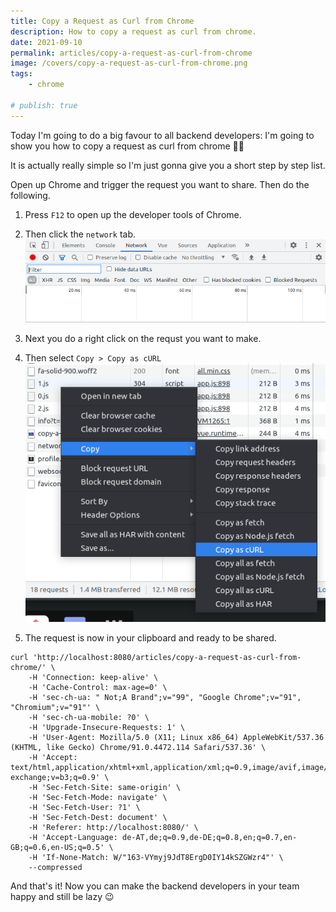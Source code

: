 ```yaml
---
title: Copy a Request as Curl from Chrome
description: How to copy a request as curl from chrome.
date: 2021-09-10
permalink: articles/copy-a-request-as-curl-from-chrome
image: /covers/copy-a-request-as-curl-from-chrome.png
tags: 
    - chrome

# publish: true
---
```


Today I'm going to do a big favour to all backend developers: I'm going to show you how to copy a request as curl from chrome 🧙‍♂️

<!-- more -->

It is actually really simple so I'm just gonna give you a short step by step list.

Open up Chrome and trigger the request you want to share. Then do the following.

1. Press `F12` to open up the developer tools of Chrome.

2. Then click the `network` tab.
   ![Chrome Network Tab](./network-tab.png)

3. Next you do a right click on the requst you want to make.

4. Then select `Copy > Copy as cURL`
   ![Copy as Curl](./copy-as-curl.png)

5. The request is now in your clipboard and ready to be shared.

```
curl 'http://localhost:8080/articles/copy-a-request-as-curl-from-chrome/' \
    -H 'Connection: keep-alive' \
    -H 'Cache-Control: max-age=0' \
    -H 'sec-ch-ua: " Not;A Brand";v="99", "Google Chrome";v="91", "Chromium";v="91"' \
    -H 'sec-ch-ua-mobile: ?0' \
    -H 'Upgrade-Insecure-Requests: 1' \
    -H 'User-Agent: Mozilla/5.0 (X11; Linux x86_64) AppleWebKit/537.36 (KHTML, like Gecko) Chrome/91.0.4472.114 Safari/537.36' \
    -H 'Accept: text/html,application/xhtml+xml,application/xml;q=0.9,image/avif,image/webp,image/apng,*/*;q=0.8,application/signed-exchange;v=b3;q=0.9' \
    -H 'Sec-Fetch-Site: same-origin' \
    -H 'Sec-Fetch-Mode: navigate' \
    -H 'Sec-Fetch-User: ?1' \
    -H 'Sec-Fetch-Dest: document' \
    -H 'Referer: http://localhost:8080/' \
    -H 'Accept-Language: de-AT,de;q=0.9,de-DE;q=0.8,en;q=0.7,en-GB;q=0.6,en-US;q=0.5' \
    -H 'If-None-Match: W/"163-VYmyj9JdT8ErgD0IY14kSZGWzr4"' \
    --compressed
```

And that's it! Now you can make the backend developers in your team happy and still be lazy 😉